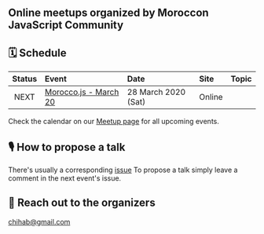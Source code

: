 ## Online meetups organized by Moroccon JavaScript Community

## 🗓 Schedule

 Status | Event   | Date                         | Site  | Topic |
:------:|:--------|:-----------------------------|:-------|:--------|
  NEXT | [Morocco.js - March 20](https://www.meetup.com/Morocco-js/events/269511287/) | 28 March 2020 (Sat) | Online

 
Check the calendar on our [Meetup page](https://www.meetup.com/Morocco-JS/events/) for all upcoming events.

## 🎙 How to propose a talk

There's usually a corresponding [issue](https://github.com/JSschool-dev/Morocco.js/issues)
To propose a talk simply leave a comment in the next event's issue.


## 💬 Reach out to the organizers
chihab@gmail.com
